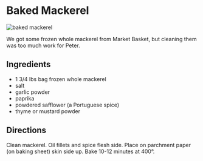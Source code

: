 # Baked Mackerel

![baked mackerel](http://mcdemarco.net/files/recipes/baked_mackerel.jpg)

We got some frozen whole mackerel from Market Basket, but cleaning them was too much work for Peter.

## Ingredients

* 1 3/4 lbs bag frozen whole mackerel
* salt
* garlic powder
* paprika
* powdered safflower (a Portuguese spice)
* thyme or mustard powder

## Directions

Clean mackerel. Oil fillets and spice flesh side. Place on parchment paper (on baking sheet) skin side up. Bake 10-12 minutes at 400°.
